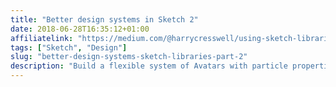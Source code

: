 ```yaml
---
title: "Better design systems in Sketch 2"
date: 2018-06-28T16:35:12+01:00
affiliatelink: "https://medium.com/@harrycresswell/using-sketch-libraries-to-build-a-better-ui-design-system-part-2-8de6cef5adc5"
tags: ["Sketch", "Design"]
slug: "better-design-systems-sketch-libraries-part-2"
description: "Build a flexible system of Avatars with particle properties (primitives) and Sketch Symbol Overrides"
---
```

